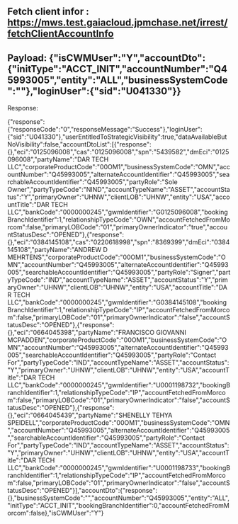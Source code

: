 Fetch client infor :
https://mws.test.gaiacloud.jpmchase.net/irrest/fetchClientAccountInfo
--------------------------------------------------------------------------------------
Payload:
{"isCWMUser":"Y","accountDto":{"initType":"ACCT_INIT","accountNumber":"Q45993005","entity":"ALL","businessSystemCode":""},"loginUser":{"sid":"U041330"}} 
----------------------------------------------------------------------------------------
Response:


{"response":{"responseCode":"0","responseMessage":"Success"},"loginUser":{"sid":"U041330"},"userEntitledToStrategicVisibility":true,"dataAvailableButNoVisibility":false,"accountDtoList":[{"response":{},"eci":"0125096008","cas":"0125096008","spn":"5439582","dmEci":"0125096008","partyName":"DAR TECH LLC","corporateProductCode":"00OM1","businessSystemCode":"OMN","accountNumber":"Q45993005","alternateAccountIdentifier":"Q45993005","searchableAccountIdentifier":"Q45993005","partyRole":"Sole Owner","partyTypeCode":"NIND","accountTypeName":"ASSET","accountStatus":"Y","primaryOwner":"UHNW","clientLOB":"UHNW","entity":"USA","accountTitle":"DAR TECH LLC","bankCode":"0000000245","gwmIdentifier":"G0125096008","bookingBranchIdentifier":1,"relationshipTypeCode":"OWN","accountFetchedFromMorcom":false,"primaryLOBCode":"01","primaryOwnerIndicator":"true","accountStatusDesc":"OPENED"},{"response":{},"eci":"0384145108","cas":"0220618998","spn":"8369399","dmEci":"0384145108","partyName":"ANDREW D MEHRTENS","corporateProductCode":"00OM1","businessSystemCode":"OMN","accountNumber":"Q45993005","alternateAccountIdentifier":"Q45993005","searchableAccountIdentifier":"Q45993005","partyRole":"Signer","partyTypeCode":"IND","accountTypeName":"ASSET","accountStatus":"Y","primaryOwner":"UHNW","clientLOB":"UHNW","entity":"USA","accountTitle":"DAR TECH LLC","bankCode":"0000000245","gwmIdentifier":"G0384145108","bookingBranchIdentifier":1,"relationshipTypeCode":"IP","accountFetchedFromMorcom":false,"primaryLOBCode":"01","primaryOwnerIndicator":"false","accountStatusDesc":"OPENED"},{"response":{},"eci":"0664045398","partyName":"FRANCISCO GIOVANNI MCPADDEN","corporateProductCode":"00OM1","businessSystemCode":"OMN","accountNumber":"Q45993005","alternateAccountIdentifier":"Q45993005","searchableAccountIdentifier":"Q45993005","partyRole":"Contact For","partyTypeCode":"IND","accountTypeName":"ASSET","accountStatus":"Y","primaryOwner":"UHNW","clientLOB":"UHNW","entity":"USA","accountTitle":"DAR TECH LLC","bankCode":"0000000245","gwmIdentifier":"U0001198732","bookingBranchIdentifier":1,"relationshipTypeCode":"IP","accountFetchedFromMorcom":false,"primaryLOBCode":"01","primaryOwnerIndicator":"false","accountStatusDesc":"OPENED"},{"response":{},"eci":"0664045439","partyName":"SHENELLY TEHYA SPEIDELL","corporateProductCode":"00OM1","businessSystemCode":"OMN","accountNumber":"Q45993005","alternateAccountIdentifier":"Q45993005","searchableAccountIdentifier":"Q45993005","partyRole":"Contact For","partyTypeCode":"IND","accountTypeName":"ASSET","accountStatus":"Y","primaryOwner":"UHNW","clientLOB":"UHNW","entity":"USA","accountTitle":"DAR TECH LLC","bankCode":"0000000245","gwmIdentifier":"U0001198733","bookingBranchIdentifier":1,"relationshipTypeCode":"IP","accountFetchedFromMorcom":false,"primaryLOBCode":"01","primaryOwnerIndicator":"false","accountStatusDesc":"OPENED"}],"accountDto":{"response":{},"businessSystemCode":"","accountNumber":"Q45993005","entity":"ALL","initType":"ACCT_INIT","bookingBranchIdentifier":0,"accountFetchedFromMorcom":false},"isCWMUser":"Y"}
